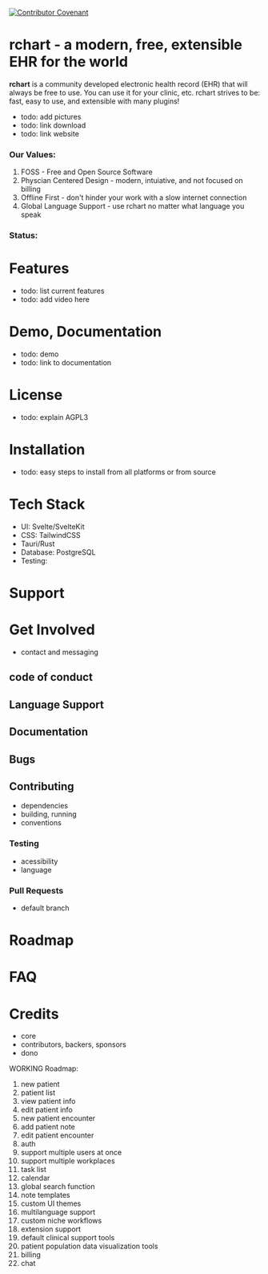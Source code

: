 [![Contributor Covenant](https://img.shields.io/badge/Contributor%20Covenant-2.1-4baaaa.svg)](code_of_conduct.md) 

# rchart - a modern, free, extensible EHR for the world
**rchart** is a community developed electronic health record (EHR) that will always be free to use. You can use it for your clinic, etc. rchart strives to be: fast, easy to use, and extensible with many plugins!
- todo: add pictures
- todo: link download
- todo: link website

### Our Values:
1. FOSS - Free and Open Source Software
2. Physcian Centered Design - modern, intuiative, and not focused on billing
3. Offline First - don't hinder your work with a slow internet connection
4. Global Language Support - use rchart no matter what language you speak

### Status:

# Features
- todo: list current features
- todo: add video here

# Demo, Documentation
- todo: demo
- todo: link to documentation

# License
- todo: explain AGPL3

# Installation
- todo: easy steps to install from all platforms or from source

# Tech Stack
- UI: Svelte/SvelteKit
- CSS: TailwindCSS
- Tauri/Rust
- Database: PostgreSQL
- Testing: 

# Support

# Get Involved
- contact and messaging

## code of conduct

## Language Support

## Documentation

## Bugs

## Contributing
- dependencies
- building, running
- conventions

### Testing
- acessibility
- language

### Pull Requests
- default branch

# Roadmap

# FAQ

# Credits
- core
- contributors, backers, sponsors
- dono



WORKING Roadmap:
1. new patient
2. patient list
3. view patient info
4. edit patient info
5. new patient encounter
6. add patient note
7. edit patient encounter
8. auth
9. support multiple users at once
10. support multiple workplaces
11. task list
12. calendar
13. global search function
14. note templates
15. custom UI themes
16. multilanguage support
17. custom niche workflows
18. extension support
19. default clinical support tools
20. patient population data visualization tools
21. billing
22. chat
